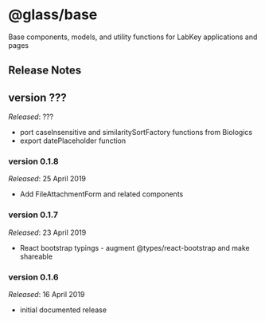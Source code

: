 # @glass/base

Base components, models, and utility functions for LabKey applications and pages

## Release Notes ##

## version ???
*Released*: ???
* port caseInsensitive and similaritySortFactory functions from Biologics
* export datePlaceholder function

### version 0.1.8
*Released*: 25 April 2019
* Add FileAttachmentForm and related components

### version 0.1.7
*Released*: 23 April 2019
* React bootstrap typings - augment @types/react-bootstrap and make shareable

### version 0.1.6
*Released*: 16 April 2019
* initial documented release


